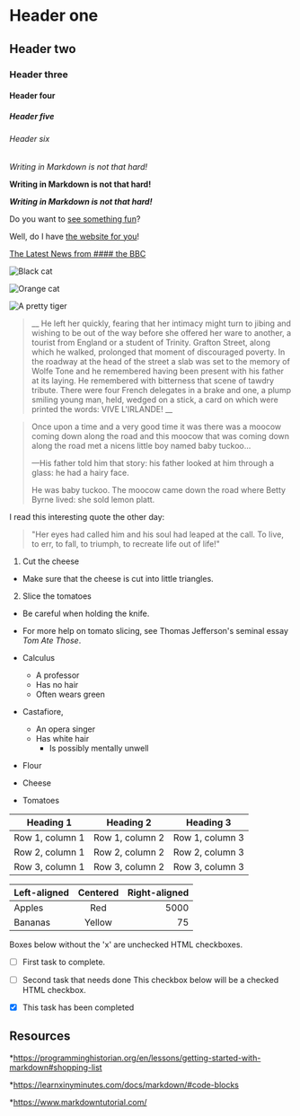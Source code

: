 [comment]: <> (Headerlar)
# Header one
## Header two
### Header three
#### Header four
##### Header five
###### Header six

[comment]: <> (italic yazı)
_Writing in Markdown is not that hard!_ 

[comment]: <> (bold /kalın yazı)
**Writing in Markdown is not that hard!**

[comment]: <> (hem italic ,bold /kalın yazı)
**_Writing in Markdown is not that hard!_**

[comment]: <> (Linkler)
Do you want to [see something fun][a fun place]?

Well, do I have [the website for you][another fun place]!

[a fun place]:www.zombo.com
[another fun place]:www.stumbleupon.com
[The Latest News from #### the  BBC]( www.bbc.com/news)

[comment]: <> (Resimler)

![Black cat][Black]

![Orange cat][Orange]

[Black]: https://upload.wikimedia.org/wikipedia/commons/a/a3/81_INF_DIV_SSI.jpg

[Orange]:http://icons.iconarchive.com/icons/google/noto-emoji-animals-nature/256/22221-cat-icon.png

![A pretty tiger](https://upload.wikimedia.org/wikipedia/commons/5/56/Tiger.50.jpg)


[comment]: <> (Blockquotes)
> __ He left her quickly, fearing that her intimacy might turn to jibing and wishing to be out of the way before she offered her ware to another, a tourist from England or a student of Trinity. Grafton Street, along which he walked, prolonged that moment of discouraged poverty. In the roadway at the head of the street a slab was set to the memory of Wolfe Tone and he remembered having been present with his father at its laying. He remembered with bitterness that scene of tawdry tribute. There were four French delegates in a brake and one, a plump smiling young man, held, wedged on a stick, a card on which were printed the words: VIVE L'IRLANDE! __


>Once upon a time and a very good time it was there was a moocow coming down along the road and this moocow that was coming down along the road met a nicens little boy named baby tuckoo...
>
> —His father told him that story: his father looked at him through a glass: he had a hairy face.
>
> He was baby tuckoo. The moocow came down the road where Betty Byrne lived: she sold lemon platt.


I read this interesting quote the other day:

>"Her eyes had called him and his soul had leaped at the call. To live, to err, to fall, to triumph, to recreate life out of life!"

[comment]: <> (Listeler)
1. Cut the cheese
  * Make sure that the cheese is cut into little triangles.

2. Slice the tomatoes
  * Be careful when holding the knife.
  * For more help on tomato slicing, see Thomas Jefferson's seminal essay _Tom Ate Those_.


* Calculus  
  * A professor
  * Has no hair
  * Often wears green
* Castafiore,
  * An opera singer
  * Has white hair
    * Is possibly mentally unwell


* Flour
* Cheese
* Tomatoes

[comment]: <> (Tablolar)

| Heading 1 | Heading 2 | Heading 3 |
| --------- | --------- | --------- |
| Row 1, column 1 | Row 1, column 2 | Row 1, column 3|
| Row 2, column 1 | Row 2, column 2 | Row 2, column 3|
| Row 3, column 1 | Row 3, column 2 | Row 3, column 3|


| Left-aligned | Centered | Right-aligned |
| :-------- | :-------: | --------: |
| Apples | Red | 5000 |
| Bananas | Yellow | 75 |


[comment]: <> (Checkbox)
Boxes below without the 'x' are unchecked HTML checkboxes.
- [ ] First task to complete.
- [ ] Second task that needs done
This checkbox below will be a checked HTML checkbox.
- [x] This task has been completed



Resources 
----------
*https://programminghistorian.org/en/lessons/getting-started-with-markdown#shopping-list

*https://learnxinyminutes.com/docs/markdown/#code-blocks

*https://www.markdowntutorial.com/